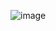 ![image](https://user-images.githubusercontent.com/79721811/143044137-54307799-5261-48d6-ab2c-9a787f458da2.png)
